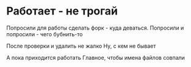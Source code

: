 # Работает - не трогай

Попросили для работы сделать форк - куда деваться.
Попросили и попросили - чего бубнить-то

После проверки и удалить не жалко
Ну, с кем не бывает

А пока приходится работать
Главное, чтобы имена файлов совпали
